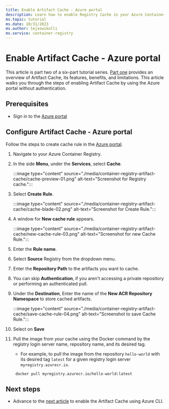 ```yaml
---
title: Enable Artifact Cache - Azure portal
description: Learn how to enable Registry Cache in your Azure Container Registry using Azure portal.
ms.topic: tutorial
ms.date: 10/31/2023
ms.author: tejaswikolli
ms.service: container-registry
---
```


# Enable Artifact Cache - Azure portal

This article is part two of a six-part tutorial series. [Part one](tutorial-artifact-cache.md) provides an overview of Artifact Cache, its features, benefits, and limitations. This article walks you through the steps of enabling Artifact Cache by using the Azure portal without authentication.

## Prerequisites

* Sign in to the [Azure portal](https://ms.portal.azure.com/)

## Configure Artifact Cache - Azure portal

Follow the steps to create cache rule in the [Azure portal](https://portal.azure.com). 

1. Navigate to your Azure Container Registry. 

2. In the side **Menu**, under the **Services**, select **Cache**.


    :::image type="content" source="./media/container-registry-artifact-cache/cache-preview-01.png" alt-text="Screenshot for Registry cache.":::


3. Select **Create Rule**.


    :::image type="content" source="./media/container-registry-artifact-cache/cache-blade-02.png" alt-text="Screenshot for Create Rule.":::


4. A window for **New cache rule** appears.


    :::image type="content" source="./media/container-registry-artifact-cache/new-cache-rule-03.png" alt-text="Screenshot for new Cache Rule.":::


5. Enter the **Rule name**.

6. Select **Source** Registry from the dropdown menu. 

7. Enter the **Repository Path** to the artifacts you want to cache.

8. You can skip **Authentication**, if you aren't accessing a private repository or performing an authenticated pull.

9. Under the **Destination**, Enter the name of the **New ACR Repository Namespace** to store cached artifacts.


    :::image type="content" source="./media/container-registry-artifact-cache/save-cache-rule-04.png" alt-text="Screenshot to save Cache Rule.":::


10. Select on **Save** 

11. Pull the image from your cache using the Docker command by the registry login server name, repository name, and its desired tag.

    - For example, to pull the image from the repository `hello-world` with its desired tag `latest` for a given registry login server `myregistry.azurecr.io`.

    ```azurecli-interactive
     docker pull myregistry.azurecr.io/hello-world:latest
    ```

## Next steps

* Advance to the [next article](tutorial-enable-artifact-cache-cli.md) to enable the Artifact Cache using Azure CLI.

<!-- LINKS - External -->
[create-and-store-keyvault-credentials]:../key-vault/secrets/quick-create-portal.md